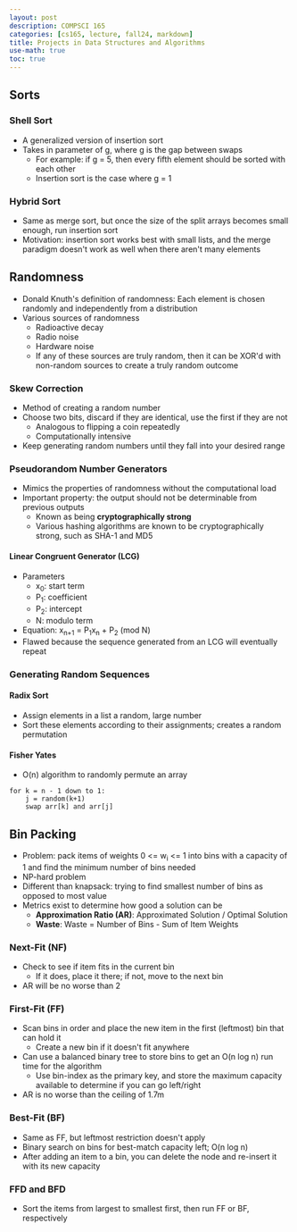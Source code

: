 ```yaml
---
layout: post
description: COMPSCI 165
categories: [cs165, lecture, fall24, markdown]
title: Projects in Data Structures and Algorithms
use-math: true
toc: true
---
```


## Sorts

### Shell Sort
- A generalized version of insertion sort
- Takes in parameter of g, where g is the gap between swaps
    - For example: if g = 5, then every fifth element should be sorted with each other
    - Insertion sort is the case where g = 1

### Hybrid Sort
- Same as merge sort, but once the size of the split arrays becomes small enough, run insertion sort
- Motivation: insertion sort works best with small lists, and the merge paradigm doesn't work as well when there aren't many elements

## Randomness

- Donald Knuth's definition of randomness: Each element is chosen randomly and independently from a distribution
- Various sources of randomness
    - Radioactive decay
    - Radio noise
    - Hardware noise
    - If any of these sources are truly random, then it can be XOR'd with non-random sources to create a truly random outcome

### Skew Correction
- Method of creating a random number
- Choose two bits, discard if they are identical, use the first if they are not
    - Analogous to flipping a coin repeatedly
    - Computationally intensive
- Keep generating random numbers until they fall into your desired range

### Pseudorandom Number Generators
- Mimics the properties of randomness without the computational load
- Important property: the output should not be determinable from previous outputs
    - Known as being **cryptographically strong**
    - Various hashing algorithms are known to be cryptographically strong, such as SHA-1 and MD5

#### Linear Congruent Generator (LCG)
- Parameters
    - x<sub>0</sub>: start term
    - P<sub>1</sub>: coefficient
    - P<sub>2</sub>: intercept
    - N: modulo term
- Equation: x<sub>n+1</sub> = P<sub>1</sub>x<sub>n</sub> + P<sub>2</sub> (mod N)
- Flawed because the sequence generated from an LCG will eventually repeat

### Generating Random Sequences

#### Radix Sort
- Assign elements in a list a random, large number
- Sort these elements according to their assignments; creates a random permutation

#### Fisher Yates
- O(n) algorithm to randomly permute an array

```
for k = n - 1 down to 1:
    j = random(k+1)
    swap arr[k] and arr[j]
```

## Bin Packing
- Problem: pack items of weights 0 <= w<sub>i</sub> <= 1 into bins with a capacity of 1 and find the minimum number of bins needed
- NP-hard problem
- Different than knapsack: trying to find smallest number of bins as opposed to most value
- Metrics exist to determine how good a solution can be
    - **Approximation Ratio (AR)**: Approximated Solution / Optimal Solution
    - **Waste**: Waste = Number of Bins - Sum of Item Weights

### Next-Fit (NF)
- Check to see if item fits in the current bin
    - If it does, place it there; if not, move to the next bin
- AR will be no worse than 2

### First-Fit (FF)
- Scan bins in order and place the new item in the first (leftmost) bin that can hold it
    - Create a new bin if it doesn't fit anywhere
- Can use a balanced binary tree to store bins to get an O(n log n) run time for the algorithm
    - Use bin-index as the primary key, and store the maximum capacity available to determine if you can go left/right
- AR is no worse than the ceiling of 1.7m

### Best-Fit (BF)
- Same as FF, but leftmost restriction doesn't apply
- Binary search on bins for best-match capacity left; O(n log n)
- After adding an item to a bin, you can delete the node and re-insert it with its new capacity

### FFD and BFD
- Sort the items from largest to smallest first, then run FF or BF, respectively